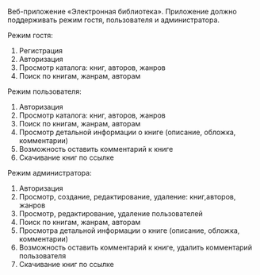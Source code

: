 Веб-приложение  «Электронная библиотека».
Приложение должно поддерживать режим гостя, пользователя и администратора.

Режим гостя:
1) Регистрация
2) Авторизация
3) Просмотр каталога: книг, авторов, жанров
4) Поиск по книгам, жанрам, авторам

Режим пользователя:
1) Авторизация
2) Просмотр каталога: книг, авторов, жанров
3) Поиск по книгам, жанрам, авторам
4) Просмотр детальной информации о книге (описание, обложка, комментарии)
5) Возможность оставить комментарий к книге
6) Скачивание книг по ссылке

Режим администратора:
1) Авторизация
2) Просмотр, создание, редактирование, удаление: книг,авторов, жанров
3) Просмотр, редактирование, удаление  пользователей
4) Поиск по книгам, жанрам, авторам
5) Просмотра детальной информации о книге (описание, обложка, комментарии)
6) Возможность оставить комментарий к книге, удалить комментарий пользователя
7) Скачивание книг по ссылке

